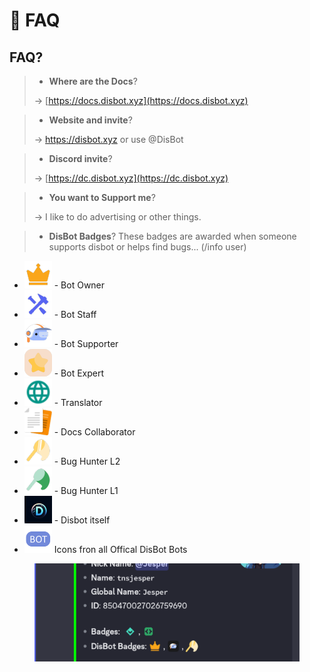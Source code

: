 # 📔 FAQ

## FAQ?

> * **Where are the Docs**?&#x20;
>
> \-> [https://docs.disbot.xyz](https://docs.disbot.xyz)

> * **Website and invite**?&#x20;
>
> \-> https://disbot.xyz or use @DisBot

> * **Discord invite**?
>
> \-> [https://dc.disbot.xyz](https://dc.disbot.xyz)

> * **You want to Support me**?&#x20;
>
> \-> I like to do advertising or other things.

> * **DisBot Badges**? These badges are awarded when someone supports disbot or helps find bugs... (/info user)

* ![](<.gitbook/assets/image (17).png>) - Bot Owner
* ![](<.gitbook/assets/image (16).png>) - Bot Staff
* ![](<.gitbook/assets/image (15).png>) - Bot Supporter
* &#x20;![](<.gitbook/assets/image (14).png>) - Bot Expert
* ![](<.gitbook/assets/image (13).png>) - Translator
* ![](<.gitbook/assets/image (12) (1).png>) - Docs Collaborator
* ![](<.gitbook/assets/image (11) (1).png>) - Bug Hunter L2
* ![](<.gitbook/assets/image (10) (1).png>) - Bug Hunter L1
* ![](<.gitbook/assets/image (9) (1).png>) - Disbot itself
* ![](<.gitbook/assets/image (8) (1).png>) Icons fron all Offical DisBot Bots



<figure><img src=".gitbook/assets/image (7) (1).png" alt=""><figcaption></figcaption></figure>
